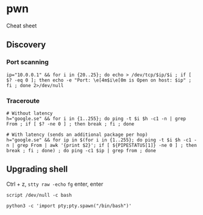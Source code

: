 # pwn
Cheat sheet

## Discovery
### Port scanning
```
ip="10.0.0.1" && for i in {20..25}; do echo > /dev/tcp/$ip/$i ; if [ $? -eq 0 ]; then echo -e "Port: \e[4m$i\e[0m is Open on host: $ip" ; fi ; done 2>/dev/null
```

### Traceroute
```
# Without latency
h="google.se" && for i in {1..255}; do ping -t $i $h -c1 -n | grep From ; if [ $? -ne 0 ] ; then break ; fi ; done

# With latency (sends an additional package per hop)
h="google.se" && for ip in $(for i in {1..255}; do ping -t $i $h -c1 -n | grep From | awk '{print $2}'; if [ ${PIPESTATUS[1]} -ne 0 ] ; then break ; fi ; done) ; do ping -c1 $ip | grep from ; done
```

## Upgrading shell
Ctrl + z, `stty raw -echo` `fg` enter, enter
```
script /dev/null -c bash
```
```
python3 -c 'import pty;pty.spawn("/bin/bash")'
```
